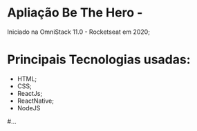 # Apliação Be The Hero - 

Iniciado na OmniStack 11.0 - Rocketseat em 2020;

# Principais Tecnologias usadas:
 - HTML;
 - CSS;
 - ReactJs;
 - ReactNative;
 - NodeJS
 
 #...
